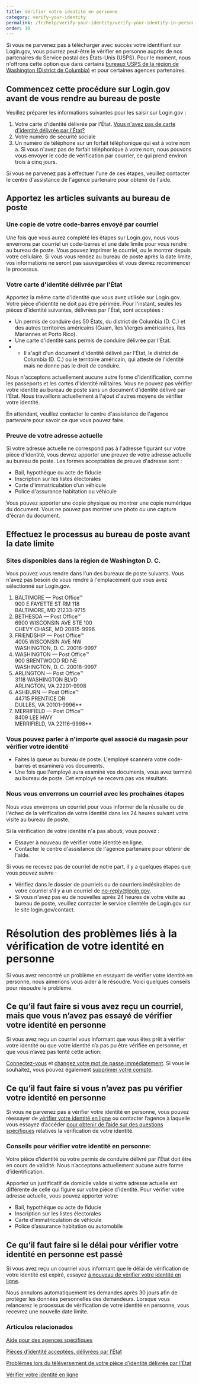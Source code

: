 ```yaml
---
title: Vérifier votre identité en personne
category: verify-your-identity
permalink: /fr/help/verify-your-identity/verify-your-identity-in-person
order: 10
---
```

Si vous ne parvenez pas à télécharger avec succès votre identifiant sur Login.gov, vous pourrez peut-être le vérifier en personne auprès de nos partenaires du Service postal des États-Unis (USPS). Pour le moment, nous n'offrons cette option que dans certains [bureaux USPS de la région de Washington (District de Columbia)](https://docs.google.com/document/d/1vX2VAskfRxzhEttJDiCJwi88czZpfSYa/edit#heading=h.1t3h5sf) et pour certaines agences partenaires.

## Commencez cette procédure sur Login.gov avant de vous rendre au bureau de poste 

Veuillez préparer les informations suivantes pour les saisir sur Login.gov :

1. Votre carte d'identité délivrée par l'État. [Vous n'avez pas de carte d'identité délivrée par l'État?](https://login.gov/help/verify-your-identity/accepted-state-issued-identification/)
2. Votre numéro de sécurité sociale
3. Un numéro de téléphone sur un forfait téléphonique qui est à votre nom
   a. Si vous n'avez pas de forfait téléphonique à votre nom, nous pouvons vous envoyer le code de vérification par courrier, ce qui prend environ trois à cinq jours.

Si vous ne parvenez pas à effectuer l'une de ces étapes, veuillez contacter le centre d'assistance de l'agence partenaire pour obtenir de l'aide.   

## Apportez les articles suivants au bureau de poste

### Une copie de votre code-barres envoyé par courriel

Une fois que vous aurez complété les étapes sur Login.gov, nous vous enverrons par courriel un code-barres et une date limite pour vous rendre au bureau de poste. Vous pouvez imprimer le courriel, ou le montrer depuis votre cellulaire. Si vous vous rendez au bureau de poste après la date limite, vos informations ne seront pas sauvegardées et vous devrez recommencer le processus.  

### Votre carte d'identité délivrée par l'État

Apportez la même carte d'identité que vous avez utilisée sur Login.gov. Votre pièce d'identité ne doit pas être périmée. Pour l'instant, seules les pièces d'identité suivantes, délivrées par l'État, sont acceptées : 

* Un permis de conduire des 50 États, du district de Columbia (D. C.) et des autres territoires américains (Guam, îles Vierges américaines, îles Mariannes et Porto Rico).
* Une carte d'identité sans permis de conduire délivrée par l'État.
* * Il s'agit d'un document d'identité délivré par l'État, le district de Columbia (D. C.) ou le territoire américain, qui atteste de l'identité mais ne donne pas le droit de conduire.

Nous n'acceptons actuellement aucune autre forme d'identification, comme les passeports et les cartes d'identité militaires. Vous ne pouvez pas vérifier votre identité au bureau de poste sans un document d'identité délivré par l'État. Nous travaillons actuellement à l'ajout d'autres moyens de vérifier votre identité.

En attendant, veuillez contacter le centre d'assistance de l'agence partenaire pour savoir ce que vous pouvez faire.

### Preuve de votre adresse actuelle

Si votre adresse actuelle ne correspond pas à l'adresse figurant sur votre pièce d'identité, vous devrez apporter une preuve de votre adresse actuelle au bureau de poste. Les formes acceptables de preuve d'adresse sont :

* Bail, hypothèque ou acte de fiducie
* Inscription sur les listes électorales
* Carte d'immatriculation d’un véhicule
* Police d'assurance habitation ou véhicule

Vous pouvez apporter une copie physique ou montrer une copie numérique du document. Vous ne pouvez pas montrer une photo ou une capture d'écran du document. 

## Effectuez le processus au bureau de poste avant la date limite

### Sites disponibles dans la région de Washington D. C. 

Vous pouvez vous rendre dans l'un des bureaux de poste suivants. Vous n'avez pas besoin de vous rendre à l'emplacement que vous avez sélectionné sur Login.gov. 

1. BALTIMORE — Post Office™\
   900 E FAYETTE ST RM 118\
   BALTIMORE, MD 21233-9715
2. BETHESDA — Post Office™\
   6900 WISCONSIN AVE STE 100\
   CHEVY CHASE, MD 20815-9996
3. FRIENDSHIP — Post Office™\
   4005 WISCONSIN AVE NW\
   WASHINGTON, D. C. 20016-9997
4. WASHINGTON — Post Office™\
   900 BRENTWOOD RD NE\
   WASHINGTON, D. C. 20018-9997
5. ARLINGTON — Post Office™\
   3118 WASHINGTON BLVD\
   ARLINGTON, VA 22201-9998
6. ASHBURN — Post Office™\
   44715 PRENTICE DR\
   DULLES, VA 20101-9996\*\*
7. MERRIFIELD — Post Office™\
   8409 LEE HWY\
   MERRIFIELD, VA 22116-9998\*\*

### Vous pouvez parler à n'importe quel associé du magasin pour vérifier votre identité

* Faites la queue au bureau de poste. L'employé scannera votre code-barres et examinera vos documents.
* Une fois que l'employé aura examiné vos documents, vous avez terminé au bureau de poste. Cet employé ne recevra pas vos résultats.

### Nous vous enverrons un courriel avec les prochaines étapes

Nous vous enverrons un courriel pour vous informer de la réussite ou de l'échec de la vérification de votre identité dans les 24 heures suivant votre visite au bureau de poste. 

Si la vérification de votre identité n'a pas abouti, vous pouvez :

* Essayer à nouveau de vérifier votre identité en ligne.
* Contacter le centre d'assistance de l'agence partenaire pour obtenir de l'aide.

Si vous ne recevez pas de courriel de notre part, il y a quelques étapes que vous pouvez suivre :

* Vérifiez dans le dossier de pourriels ou de courriers indésirables de votre courriel s'il y a un courriel de [no-reply@login.gov](mailto:no-reply@login.gov).
* Si vous n'avez pas eu de nouvelles après 24 heures de votre visite au bureau de poste, veuillez contacter le service clientèle de Login.gov sur le site login.gov/contact.

# Résolution des problèmes liés à la vérification de votre identité en personne

Si vous avez rencontré un problème en essayant de vérifier votre identité en personne, nous aimerions vous aider à le résoudre. Voici quelques conseils pour résoudre le problème. 

## Ce qu’il faut faire si vous avez reçu un courriel, mais que vous n’avez pas essayé de vérifier votre identité en personne

Si vous avez reçu un courriel vous informant que vous êtes prêt à vérifier votre identité ou que votre identité n’a pas pu être vérifiée en personne, et que vous n’avez pas tenté cette action: 

[Connectez-vous](https://secure.login.gov/) et [changez votre mot de passe immédiatement](https://login.gov/help/manage-your-account/change-your-password/). Si vous le souhaitez, vous pouvez également [supprimer votre compte](https://login.gov/help/manage-your-account/delete-your-account/).

## Ce qu’il faut faire si vous n’avez pas pu vérifier votre identité en personne

Si vous ne parvenez pas à vérifier votre identité en personne, vous pouvez réessayer de [vérifier votre identité en ligne](https://login.gov/help/verify-your-identity/how-to-verify-your-identity/) ou contacter l’agence à laquelle vous essayez d’accéder [pour obtenir de l’aide sur des questions spécifiques](https://login.gov/help/specific-agencies/overview/) relatives la vérification de votre identité.

### Conseils pour vérifier votre identité en personne: 

Votre pièce d’identité ou votre permis de conduire délivré par l’État doit être en cours de validité. Nous n’acceptons actuellement aucune autre forme d’identification.

Apportez un justificatif de domicile valide si votre adresse actuelle est différente de celle qui figure sur votre pièce d’identité. Pour vérifier votre adresse actuelle, vous pouvez apporter votre:

* Bail, hypothèque ou acte de fiducie
* Inscription sur les listes électorales
* Carte d’immatriculation de véhicule
* Police d’assurance habitation ou automobile

## Ce qu’il faut faire si le délai pour vérifier votre identité en personne est passé

Si vous avez reçu un courriel vous informant que le délai de vérification de votre identité est expiré, essayez [à nouveau de vérifier votre identité en ligne](https://login.gov/help/verify-your-identity/how-to-verify-your-identity/). 

Nous annulons automatiquement les demandes après 30 jours afin de protéger les données personnelles des demandeurs. Lorsque vous relancerez le processus de vérification de votre identité en personne, vous recevrez une nouvelle date limite.

### Artículos relacionados

[Aide pour des agences spécifiques](https://login.gov/help/specific-agencies/overview/)

[Pièces d’identité acceptées, délivrées par l’État](https://login.gov/help/verify-your-identity/accepted-state-issued-identification/)

[Problèmes lors du téléversement de votre pièce d’identité délivrée par l’État](https://login.gov/help/verify-your-identity/troubleshoot-uploading-your-state-issued-id/)

[Vérifier votre identité en ligne](https://login.gov/help/verify-your-identity/how-to-verify-your-identity/)